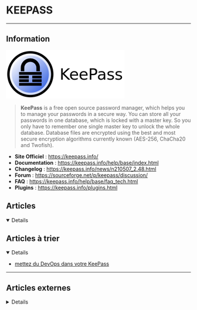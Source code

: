 # KEEPASS
---

## <i class="fa-solid fa-hashtag"></i> Information

![Logo](../../_media/apps/keepass/keepass-logo.png ':size=250 :no-zoom')


> <i class="fa-solid fa-quote-left"></i> **KeePass** is a free open source password manager, which helps you to manage your passwords in a secure way. You can store all your passwords in one database, which is locked with a master key. So you only have to remember one single master key to unlock the whole database. Database files are encrypted using the best and most secure encryption algorithms currently known (AES-256, ChaCha20 and Twofish). <i class="fa-solid fa-quote-left fa-rotate-180"></i>


- <i class="fa-solid fa-globe"></i> **Site Officiel** : https://keepass.info/
- <i class="fa-solid fa-book"></i> **Documentation** : https://keepass.info/help/base/index.html
- <i class="fa-solid fa-file-circle-question"></i> **Changelog** : https://keepass.info/news/n210507_2.48.html
- <i class="fas fa-comments"></i> **Forum** : https://sourceforge.net/p/keepass/discussion/
- <i class="far fa-question-circle"></i> **FAQ** : https://keepass.info/help/base/faq_tech.html
- <i class="fas fa-tools"></i> **Plugins** : https://keepass.info/plugins.html


## <i class="fa-regular fa-newspaper"></i> Articles

<details open>

</details>

## <i class="fa-solid fa-glasses"></i> Articles à trier

<details open>

- [mettez du DevOps dans votre KeePass](/atrier/apps/keepass_001.md)

</details>

---

## <i class="fa-solid fa-glasses"></i> Articles externes

<details>

- [6 tips and tricks for using KeePassX to secure your passwords](https://opensource.com/article/18/12/keepassx-security-best-practices)
- [API REST pour Keepass en Powershell : Article MISC 108](https://geekeries.org/2020/12/api-rest-pour-keepass-en-powershell/)
- [Check all KeePass passwords against the Have I Been Pwned database locally](https://www.ghacks.net/2019/01/18/check-all-keepass-passwords-against-the-have-i-been-pwned-database-locally/)
- [How to install and use KeePass in Ubuntu](https://linuxhint.com/install_keepass_ubuntu/)
- [How to Switch Your Passwords from LastPass to KeePass](https://www.makeuseof.com/how-to-switch-passwords-lastpass-keepass/)
- [KeePass : ouvrir une base sans le mot de passe](https://blogmotion.fr/internet/securite/keepass-ouvrir-base-sans-saisir-mot-de-passe-18471)
- [KeePass Tip: access the password history](https://www.ghacks.net/2019/05/06/keepass-tip-access-the-password-history/) 
- [KeePass, ou apprendre à gérer correctement ses mots de passe](https://linuxfr.org/news/keepass-ou-apprendre-a-gerer-correctement-ses-mots-de-passe)
- [KeePass2 et la synchronisation SSH/SFTP entre Windows, Linux et Android.](https://geekeries.org/2018/01/keepass2-et-la-synchronisation-ssh-sftp/)
- [Password Manager study highlights potential leak issues](https://www.ghacks.net/2019/02/20/password-manager-study-highlights-potential-leak-issues/)
- [PowerShell : utiliser Secret Management avec KeePass](https://www.it-connect.fr/powershell-utiliser-secret-management-avec-keepass/)
- [Tout savoir sur KeePass, le logiciel de gestion de mots de passe](https://korben.info/keepass-logiciel-gestion-mots-passe.html)
- [WebAutoType is a KeePass plugin that adds support for AutoType URL matching](https://www.ghacks.net/2020/10/30/webautotype-is-a-keepass-plugin-that-adds-support-for-autotype-url-matching/)

</details>
